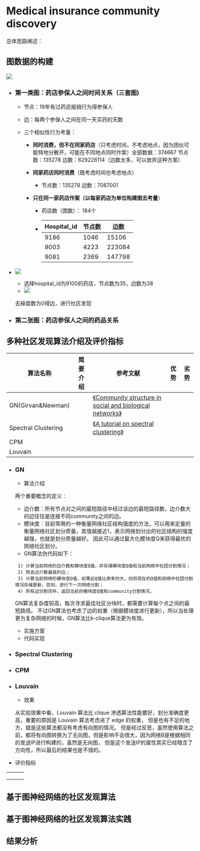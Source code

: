 # Medical insurance community discovery

总体思路阐述：

## 图数据的构建

![](https://tva3.sinaimg.cn/large/005IQUPRly1gjwrhvi0ddj31cc0r4acz.jpg)

- ### 第一类图：药店参保人之间时间关系（三套图)

  - 节点：19年有过药店报销行为得参保人

  - 边：每两个参保人之间在同一天买药的天数

  - 三个相似性行为考量：

    - **同时消费，但不在同家药店**（只考虑时间，不考虑地点，因为团伙可能特地分散开，可能在不同地点同时作案）全部数据：374667 节点数：135278  边数：629226114（边数太多，可以放弃这种方案）

    - **同家药店同时消费**（既考虑时间也考虑地点）

      - 节点数：135278  边数：7087001

    - **只在同一家药店作案（以每家药店为单位构建图去考量**）

      - 药店数（图数）： 184个

      - | Hospital_id | 节点数 | 边数   |
        | ----------- | ------ | ------ |
        | 9186        | 1046   | 15106  |
        | 9003        | 4223   | 223084 |
        | 9081        | 2369   | 147798 |

- ![](https://tvax1.sinaimg.cn/large/005IQUPRly1gjxxw8n456j31cy0rkduf.jpg)

  - 选择hospital_id为9100的药店，节点数为35，边数为38
  - ![](https://tvax4.sinaimg.cn/large/005IQUPRly1gjy5w1otwyj30df08ajrt.jpg)

  去掉度数为0得边，进行社区发现

- ### 第二张图：药店参保人之间的药品关系

## 多种社区发现算法介绍及评价指标

| 算法名称            | 简要介绍 | 参考文献                                                     | 优势 | 劣势 |
| ------------------- | -------- | ------------------------------------------------------------ | ---- | ---- |
| GN(Girvan&Newman)   |          | [《Community structure in social and biological networks》](https://arxiv.org/abs/cond-mat/0112110) |      |      |
| Spectral Clustering |          | [《A tutorial on spectral clustering》](https://arxiv.org/abs/0711.0189) |      |      |
| CPM                 |          |                                                              |      |      |
| Louvain             |          |                                                              |      |      |



- ### GN

  - 算法介绍

  两个重要概念的定义：

  - 边介数：所有节点对之间的最短路径中经过该边的最短路径数，边介数大的边往往是连接不同community之间的边。
  - 模块度：目前常用的一种衡量网络社区结构强度的方法，可以用来定量的衡量网络社区划分质量，其值越接近1，表示网络划分出的社区结构的强度越强，也就是划分质量越好。 因此可以通过最大化模块度Q来获得最优的网络社区划分。
  - GN算法伪代码如下：

  ```
   1) 计算当前网络的边介数和模块度Q值，并存储模块度Q值和当前网络中社团分割情况；
   2) 除去边介数最高的边；
   3) 计算当前网络的模块度Q值，如果此Q值比原来的大，则将现在的Q值和网络中社团分割情况存储更新，否则，进行下一次网络分割；
   4) 所有边分割完毕，返回当前的模块度Q值和community分割情况。
  ```

  GN算法复杂度较高，每次寻求最佳社区分块时，都需要计算每个点之间的最短路径。 不过GN算法也考虑了边的权重（根据模块度进行更新），所以当处理更为复杂网络的时候，GN算法比k-clique算法更为有效。

  - 实施方案
  - 代码实现

- ### Spectral Clustering

- ### CPM

- ### Louvain

  - 效果

  从实验效果中看，Louvain 算法比 clique 渗透算法性能要好，划分准确度更高，重要的原因是 Louvain 算法考虑进了 edge 的权重， 但是也有不足的地方，就是这些算法都没有考虑有向图的情况。 但是经过反思，虽然使用算法之前，都将有向图转换为了无向图，但是影响不会很大，因为网络B是根据相同的发送IP进行构建的，虽然是无向图， 但是这个发送IP的属性其实已经暗含了方向性，所以最后的结果也是不错的。

- 评价指标

|      |      |      |
| ---- | ---- | ---- |
|      |      |      |
|      |      |      |
|      |      |      |



## 基于图神经网络的社区发现算法

## 基于图神经网络的社区发现算法实践

## 结果分析